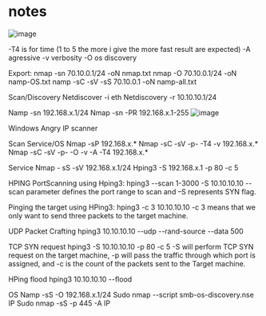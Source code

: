 # notes
![image](https://github.com/owocowyyogurd/notes/assets/42451598/c5092fc6-259b-4a12-b96d-52e1f1087c4a)

-T4 is for time (1 to 5 the more i give the more fast result are expected)
-A agressive
-v verbosity
-O os discovery

Export:
nmap -sn 70.10.0.1/24 -oN nmap.txt
nmap -O 70.10.0.1/24 -oN namp-OS.txt
namp -sC -sV -sS 70.10.0.1 -oN namp-all.txt

Scan/Discovery
Netdiscover -i eth
Netdiscovery -r 10.10.10.1/24

Namp -sn 192.168.x.1/24
Nmap -sn -PR 192.168.x.1-255
![image](https://github.com/owocowyyogurd/notes/assets/42451598/d1624dcc-b955-442e-8c97-9c360bc6c4b4)


Windows
Angry IP scanner

Scan Service/OS
Nmap -sP 192.168.x.*
Nmap -sC -sV -p- -T4 -v 192.168.x.*
Nmap -sC -sV -p- -O -v -A -T4 192.168.x.*

Service
Nmap - sS -sV 192.168.x.1/24
Hping3 -S 192.168.x.1 -p 80 -c 5


HPING
PortScanning using Hping3: 
hping3 --scan 1-3000 -S 10.10.10.10 --scan parameter defines the port range to scan and –S represents SYN flag.

Pinging the target using HPing3:
 hping3 -c 3 10.10.10.10 -c 3 means that we only want to send three packets to the target machine.

UDP Packet Crafting
 hping3 10.10.10.10 --udp --rand-source --data 500

TCP SYN request 
hping3 -S 10.10.10.10 -p 80 -c 5
-S will perform TCP SYN request on the target machine, -p will pass the traffic through which port is assigned, and -c is the count of the packets sent to the Target machine.

HPing flood
 hping3 10.10.10.10 --flood


OS
Namp -sS -O 192.168.x.1/24
Sudo nmap --script smb-os-discovery.nse IP
Sudo nmap -sS -p 445 -A IP 



